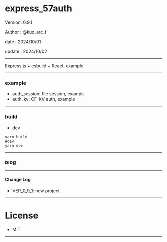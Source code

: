 ﻿# express_57auth

 Version: 0.9.1

 Author  : @kuc_arc_f

 date   : 2024/10/01
 
 update : 2024/10/02 

***

Express.js + esbuild + React, example

***
### example

* auth_session: file session, example
* auth_kv: CF-KV auth, example

***
### build
* dev
```
yarn build
#dev
yarn dev
```

***
### blog

***
#### Change Log
* VER_0_9_1: new project

***
# License

* MIT

***

